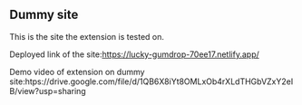 ## Dummy site

This is the site the extension is tested on.

Deployed link of the site:https://lucky-gumdrop-70ee17.netlify.app/

Demo video of extension on dummy site:htps://drive.google.com/file/d/1QB6X8iYt8OMLxOb4rXLdTHGbVZxY2eIB/view?usp=sharing
